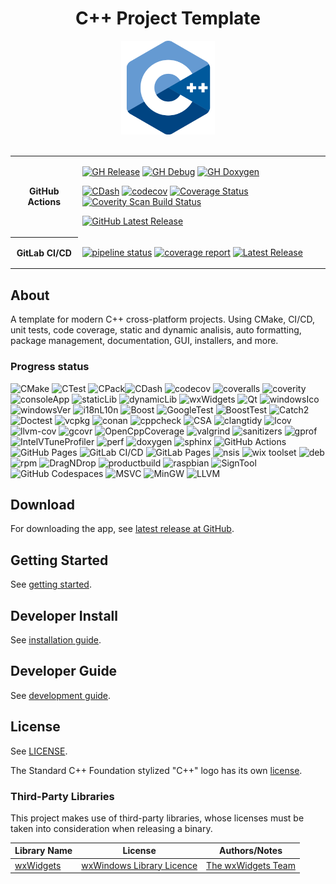 <div align="center">

# C++ Project Template

<!--
Cannot use relative path here because of the following Doxygen issue:
https://github.com/doxygen/doxygen/issues/6783#issuecomment-1058486600
-->
<img alt="cpplogo" src="https://github.com/MangaD/cpp-project-template/blob/main/docs/doxygen/logo.png?raw=true" width="150" />
<br/><br/>


<table align="center">
  <tr>
    <th>GitHub Actions</th>
    <td>

<!-- https://dev.to/azure/github-how-to-display-the-status-badge-for-a-github-action-5449 -->
[![GH Release](https://github.com/MangaD/cpp-project-template/actions/workflows/build-release.yml/badge.svg)](https://github.com/MangaD/cpp-project-template/actions/workflows/build-release.yml) [![GH Debug](https://github.com/MangaD/cpp-project-template/actions/workflows/build-debug.yml/badge.svg)](https://github.com/MangaD/cpp-project-template/actions/workflows/build-debug.yml) [![GH Doxygen](https://github.com/MangaD/cpp-project-template/actions/workflows/doxygen-gh-pages.yml/badge.svg)](https://github.com/MangaD/cpp-project-template/actions/workflows/doxygen-gh-pages.yml)

[![CDash](https://img.shields.io/badge/CDash-dashboard-green)](https://my.cdash.org/index.php?project=cpp-project-template) [![codecov](https://codecov.io/gh/MangaD/cpp-project-template/branch/main/graph/badge.svg?token=4D88K24BF0)](https://codecov.io/gh/MangaD/cpp-project-template) [![Coverage Status](https://coveralls.io/repos/github/MangaD/cpp-project-template/badge.svg?branch=main)](https://coveralls.io/github/MangaD/cpp-project-template?branch=main) <a href="https://scan.coverity.com/projects/mangad-cpp-project-template"><img alt="Coverity Scan Build Status" src="https://scan.coverity.com/projects/28433/badge.svg"/></a>

[![GitHub Latest Release](https://img.shields.io/github/downloads-pre/MangaD/cpp-project-template/latest/total)](https://github.com/MangaD/cpp-project-template/releases/latest)
    </td>
  </tr>
  <tr>
    <th>GitLab CI/CD</th>
    <td>

[![pipeline status](https://gitlab.com/MangaD/cpp-project-template/badges/main/pipeline.svg)](https://gitlab.com/MangaD/cpp-project-template/-/commits/main) [![coverage report](https://gitlab.com/MangaD/cpp-project-template/badges/main/coverage.svg)](https://gitlab.com/MangaD/cpp-project-template/-/commits/main) [![Latest Release](https://gitlab.com/MangaD/cpp-project-template/-/badges/release.svg)](https://gitlab.com/MangaD/cpp-project-template/-/releases)
    </td>
  </tr>
</table>

</div>

## About

A template for modern C++ cross-platform projects. Using CMake, CI/CD, unit tests, code coverage, static and dynamic analisis, auto formatting, package management, documentation, GUI, installers, and more. 

### Progress status

![CMake](https://img.shields.io/badge/CMake-done-green) ![CTest](https://img.shields.io/badge/CTest-done-green) ![CPack](https://img.shields.io/badge/CPack-done-green)![CDash](https://img.shields.io/badge/CDash-done-green) ![codecov](https://img.shields.io/badge/codecov-done-green) ![coveralls](https://img.shields.io/badge/coveralls-done-green) ![coverity](https://img.shields.io/badge/coverity-done-green) ![consoleApp](https://img.shields.io/badge/console%20app-done-green) ![staticLib](https://img.shields.io/badge/static%20library-done-green) ![dynamicLib](https://img.shields.io/badge/dynamic%20library-todo-red) ![wxWidgets](https://img.shields.io/badge/wxWidgets-done-green) ![Qt](https://img.shields.io/badge/Qt-todo-red) ![windowsIco](https://img.shields.io/badge/windows%20icon-done-green)
![windowsVer](https://img.shields.io/badge/windows%20version-done-green) ![i18nL10n](https://img.shields.io/badge/i18n%20and%20L10n-todo-red) ![Boost](https://img.shields.io/badge/boost-todo-red) ![GoogleTest](https://img.shields.io/badge/GoogleTest-done-green) ![BoostTest](https://img.shields.io/badge/Boost.Test-todo-red) ![Catch2](https://img.shields.io/badge/catch2-todo-red) ![Doctest](https://img.shields.io/badge/doctest-todo-red) ![vcpkg](https://img.shields.io/badge/vcpkg-done-green) ![conan](https://img.shields.io/badge/conan-todo-red) ![cppcheck](https://img.shields.io/badge/cppcheck-done-green) ![CSA](https://img.shields.io/badge/clang%20static%20analyzer-done-green) ![clangtidy](https://img.shields.io/badge/clang%20tidy-done-green) ![lcov](https://img.shields.io/badge/lcov-done-green) ![llvm-cov](https://img.shields.io/badge/llvm--cov-todo-red) ![gcovr](https://img.shields.io/badge/gcovr-done-green) ![OpenCppCoverage](https://img.shields.io/badge/OpenCppCoverage-needs%20work-yellow) ![valgrind](https://img.shields.io/badge/valgrind-done-green) ![sanitizers](https://img.shields.io/badge/sanitizers-done-green) ![gprof](https://img.shields.io/badge/gprof-todo-red) ![IntelVTuneProfiler](https://img.shields.io/badge/Intel%20VTune%20Profiler-todo-red) ![perf](https://img.shields.io/badge/perf-todo-red) ![doxygen](https://img.shields.io/badge/doxygen-done-green) ![sphinx](https://img.shields.io/badge/sphinx-needs%20work-yellow) ![GitHub Actions](https://img.shields.io/badge/GitHub%20Actions-done-green) ![GitHub Pages](https://img.shields.io/badge/GitHub%20Pages-done-green) ![GitLab CI/CD](https://img.shields.io/badge/GitLab%20CI/CD-todo-red) ![GitLab Pages](https://img.shields.io/badge/GitLab%20Pages-done-green) ![nsis](https://img.shields.io/badge/nsis-done-green) ![wix toolset](https://img.shields.io/badge/wix%20toolset-done-green) ![deb](https://img.shields.io/badge/deb-done-green) ![rpm](https://img.shields.io/badge/rpm-done-green) ![DragNDrop](https://img.shields.io/badge/DragNDrop-needs%20work-yellow) ![productbuild](https://img.shields.io/badge/productbuild-todo-red) ![raspbian](https://img.shields.io/badge/raspbian-todo-red) ![SignTool](https://img.shields.io/badge/SignTool-todo-red) ![GitHub Codespaces](https://img.shields.io/badge/GitHub%20Codespaces-done-green) ![MSVC](https://img.shields.io/badge/MSVC-done-green) ![MinGW](https://img.shields.io/badge/MinGW-done-green) ![LLVM](https://img.shields.io/badge/LLVM-done-green)


## Download

For downloading the app, see [latest release at GitHub](https://github.com/MangaD/cpp-project-template/releases/latest).

## Getting Started

See [getting started](./docs/getting_started.md).

## Developer Install

See [installation guide](./docs/install.md).

## Developer Guide

See [development guide](./docs/development_guide.md).

## License

See [LICENSE](./LICENSE).

The Standard C++ Foundation stylized "C++" logo has its own [license](https://isocpp.org/home/terms-of-use).

### Third-Party Libraries

This project makes use of third-party libraries, whose licenses must be taken into consideration when releasing a binary.

| Library Name | License | Authors/Notes |
|-|-|-|
| [wxWidgets](https://www.wxwidgets.org) | [wxWindows Library Licence](https://www.wxwidgets.org/about/licence/) | [The wxWidgets Team](https://www.wxwidgets.org/about/team/) | 
